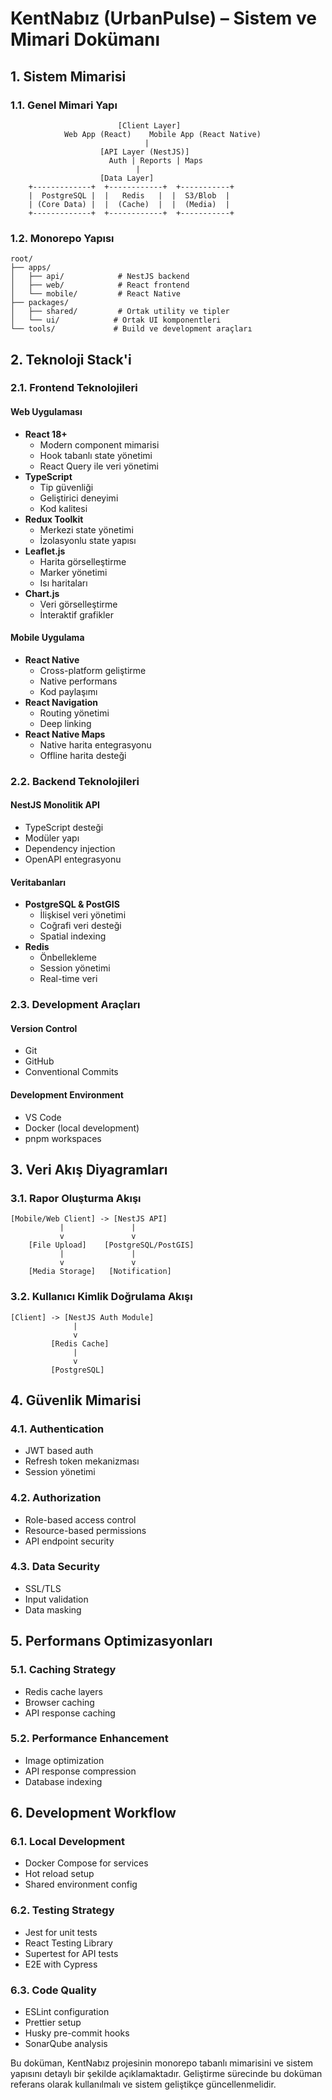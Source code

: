 # KentNabız (UrbanPulse) – Sistem ve Mimari Dokümanı

## 1. Sistem Mimarisi

### 1.1. Genel Mimari Yapı

```
                        [Client Layer]
            Web App (React)    Mobile App (React Native)
                              |
                    [API Layer (NestJS)]
                      Auth | Reports | Maps
                            |
                    [Data Layer]
    +-------------+  +------------+  +-----------+
    |  PostgreSQL |  |   Redis   |  |  S3/Blob  |
    | (Core Data) |  |  (Cache)  |  |  (Media)  |
    +-------------+  +------------+  +-----------+
```

### 1.2. Monorepo Yapısı

```
root/
├── apps/
│   ├── api/            # NestJS backend
│   ├── web/            # React frontend
│   └── mobile/         # React Native
├── packages/
│   ├── shared/         # Ortak utility ve tipler
│   └── ui/            # Ortak UI komponentleri
└── tools/             # Build ve development araçları
```

## 2. Teknoloji Stack'i

### 2.1. Frontend Teknolojileri

#### Web Uygulaması
- **React 18+**
  - Modern component mimarisi
  - Hook tabanlı state yönetimi
  - React Query ile veri yönetimi
- **TypeScript**
  - Tip güvenliği
  - Geliştirici deneyimi
  - Kod kalitesi
- **Redux Toolkit**
  - Merkezi state yönetimi
  - İzolasyonlu state yapısı
- **Leaflet.js**
  - Harita görselleştirme
  - Marker yönetimi
  - Isı haritaları
- **Chart.js**
  - Veri görselleştirme
  - İnteraktif grafikler

#### Mobile Uygulama
- **React Native**
  - Cross-platform geliştirme
  - Native performans
  - Kod paylaşımı
- **React Navigation**
  - Routing yönetimi
  - Deep linking
- **React Native Maps**
  - Native harita entegrasyonu
  - Offline harita desteği

### 2.2. Backend Teknolojileri

#### NestJS Monolitik API
- TypeScript desteği
- Modüler yapı
- Dependency injection
- OpenAPI entegrasyonu

#### Veritabanları
- **PostgreSQL & PostGIS**
  - İlişkisel veri yönetimi
  - Coğrafi veri desteği
  - Spatial indexing
- **Redis**
  - Önbellekleme
  - Session yönetimi
  - Real-time veri

### 2.3. Development Araçları

#### Version Control
- Git
- GitHub
- Conventional Commits

#### Development Environment
- VS Code
- Docker (local development)
- pnpm workspaces

## 3. Veri Akış Diyagramları

### 3.1. Rapor Oluşturma Akışı
```
[Mobile/Web Client] -> [NestJS API]
           |               |
           v               v
    [File Upload]    [PostgreSQL/PostGIS]
           |               |
           v               v
    [Media Storage]   [Notification]
```

### 3.2. Kullanıcı Kimlik Doğrulama Akışı
```
[Client] -> [NestJS Auth Module]
              |
              v
         [Redis Cache]
              |
              v
         [PostgreSQL]
```

## 4. Güvenlik Mimarisi

### 4.1. Authentication
- JWT based auth
- Refresh token mekanizması
- Session yönetimi

### 4.2. Authorization
- Role-based access control
- Resource-based permissions
- API endpoint security

### 4.3. Data Security
- SSL/TLS
- Input validation
- Data masking

## 5. Performans Optimizasyonları

### 5.1. Caching Strategy
- Redis cache layers
- Browser caching
- API response caching

### 5.2. Performance Enhancement
- Image optimization
- API response compression
- Database indexing

## 6. Development Workflow

### 6.1. Local Development
- Docker Compose for services
- Hot reload setup
- Shared environment config

### 6.2. Testing Strategy
- Jest for unit tests
- React Testing Library
- Supertest for API tests
- E2E with Cypress

### 6.3. Code Quality
- ESLint configuration
- Prettier setup
- Husky pre-commit hooks
- SonarQube analysis

Bu doküman, KentNabız projesinin monorepo tabanlı mimarisini ve sistem yapısını detaylı bir şekilde açıklamaktadır. Geliştirme sürecinde bu doküman referans olarak kullanılmalı ve sistem geliştikçe güncellenmelidir.
